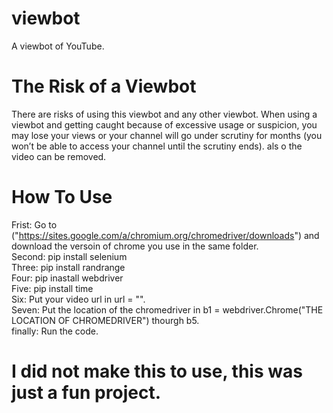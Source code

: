 # viewbot
A viewbot of YouTube.


# The Risk of a Viewbot
There are risks of using this viewbot and any other viewbot. When using a viewbot and getting caught because of excessive usage or suspicion, you may lose your views or your channel will go under scrutiny for months (you won’t be able to access your channel until the scrutiny ends). als o the video can be removed.


# How To Use
Frist: Go to ("https://sites.google.com/a/chromium.org/chromedriver/downloads") and download the versoin of chrome you use in the same folder.           
Second: pip install selenium                                                                                      
Three: pip install randrange                                                                                                 
Four: pip inastall webdriver                                                                                                         
Five: pip install time                                                                                                               
Six:  Put your video url in url = "".                                                                                                                                               
Seven: Put the location of the chromedriver in b1 = webdriver.Chrome("THE LOCATION OF CHROMEDRIVER") thourgh b5.                                                                   
finally: Run the code.


# I did not make this to use, this was just a fun project.
